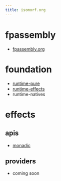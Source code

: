 ```yaml
---
title: isomorf.org
---
```

# fpassembly
* [fpassembly.org](https://fpassembly.org)


# foundation
* [runtime-pure](https://github.com/isomorf-org/scala-foundation-runtime-pure)
* [runtime-effects](https://github.com/isomorf-org/scala-foundation-runtime-effects)
* runtime-natives

# effects

## apis
* [monadic](https://github.com/isomorf-org/scala-effect-api-monadic)

## providers
* coming soon
